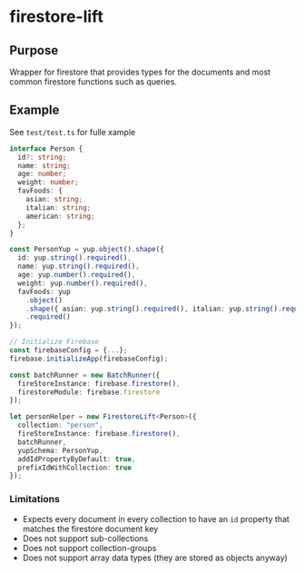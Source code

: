 # firestore-lift

## Purpose

Wrapper for firestore that provides types for the documents and most common firestore functions such as queries.

## Example

See `test/test.ts` for fulle xample

```ts
interface Person {
  id?: string;
  name: string;
  age: number;
  weight: number;
  favFoods: {
    asian: string;
    italian: string;
    american: string;
  };
}

const PersonYup = yup.object().shape({
  id: yup.string().required(),
  name: yup.string().required(),
  age: yup.number().required(),
  weight: yup.number().required(),
  favFoods: yup
    .object()
    .shape({ asian: yup.string().required(), italian: yup.string().required(), american: yup.string().required() })
    .required()
});

// Initialize Firebase
const firebaseConfig = {...};
firebase.initializeApp(firebaseConfig);

const batchRunner = new BatchRunner({
  fireStoreInstance: firebase.firestore(),
  firestoreModule: firebase.firestore
});

let personHelper = new FirestoreLift<Person>({
  collection: "person",
  fireStoreInstance: firebase.firestore(),
  batchRunner,
  yupSchema: PersonYup,
  addIdPropertyByDefault: true,
  prefixIdWithCollection: true
});
```


### Limitations

* Expects every document in every collection to have an `id` property that matches the firestore document key
* Does not support sub-collections
* Does not support collection-groups
* Does not support array data types (they are stored as objects anyway)
